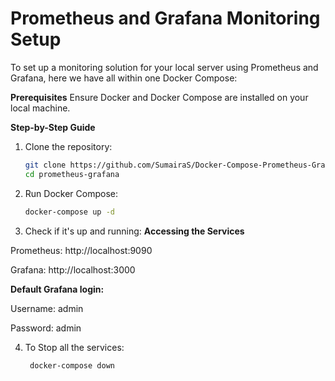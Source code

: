# Prometheus and Grafana Monitoring Setup
To set up a monitoring solution for your local server using Prometheus and Grafana, here we have all within one Docker Compose:

****Prerequisites****
Ensure Docker and Docker Compose are installed on your local machine.

****Step-by-Step Guide****
1. Clone the repository:

   ```sh
   git clone https://github.com/SumairaS/Docker-Compose-Prometheus-Grafana
   cd prometheus-grafana
 2.  Run Docker Compose:
     ```sh
     docker-compose up -d
     
 3. Check if it's up and running:
**Accessing the Services**

Prometheus: http://localhost:9090



Grafana: http://localhost:3000

**Default Grafana login:**

Username: admin

      

Password: admin

4. To Stop all the services:
   ```sh
    docker-compose down

   

